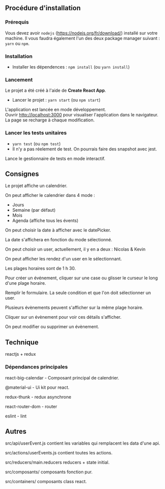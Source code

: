 
## Procédure d'installation

### Prérequis

Vous devez avoir `nodejs` (https://nodejs.org/fr/download/) installé sur votre machine. Il vous faudra également l'un des deux package manager suivant : `yarn` ou `npm`.

### Installation

- Installer les dépendences : `npm install` (ou `yarn install`)

### Lancement

Le projet a été créé à l'aide de **Create React App**.

- Lancer le projet : `yarn start` (ou `npm start`)

L'application est lancée en mode développement.<br>
Ouvrir [http://localhost:3000](http://localhost:3000) pour visualiser l'application dans le navigateur.
La page se recharge à chaque modification.

### Lancer les tests unitaires

- `yarn test` (ou `npm test`)
- Il n'y a pas réelement de test. On pourrais faire des snapshot avec jest. 

Lance le gestionnaire de tests en mode interactif.

## Consignes

Le projet affiche un calendrier.

On peut afficher le calendrier dans 4 mode :

- Jours
- Semaine (par défaut)
- Mois
- Agenda (affiche tous les évents)

On peut choisir la date à afficher avec le datePicker.

La date s'affichera en fonction du mode sélectionné.

On peut choisir un user, actuellement, il y en a deux : Nicolas & Kevin

On peut afficher les rendez d'un user en le sélectionnant.

Les plages horaires sont de 1 h 30.

Pour créer un événement, cliquer sur une case ou glisser le curseur le long d'une plage horaire.

Remplir le formulaire. La seule condition et que l'on doit sélectionner un user.

Plusieurs évènements peuvent s'afficher sur la même plage horaire.

Cliquer sur un évènement pour voir ces détails s'afficher.

On peut modifier ou supprimer un évènement.

## Technique

reactjs + redux

### Dépendances principales


react-big-calendar - Composant principal de calendrier.


@material-ui       - Ui kit pour react. 


redux-thunk        - redux asynchrone


react-router-dom   - router


eslint             - lint

## Autres 

src/api/userEvent.js    		contient les variables qui remplacent les data d'une api.  

src/actions/userEvents.js 		contient toutes les actions. 

src/reducers/main.reducers 		reducers + state initial.

src/composants/					composants fonction pur. 

src/containers/                 composants class react.  
